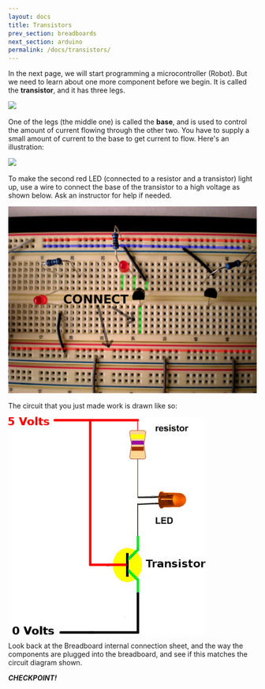 ```yaml
---
layout: docs
title: Transistors
prev_section: breadboards
next_section: arduino
permalink: /docs/transistors/
---
```


In the next page, we will start programming a microcontroller
(Robot). But we need to learn about one more component before we
begin. It is called the **transistor**, and it has three legs.

<img src="https://learn.adafruit.com/system/assets/assets/000/002/340/large1024/learn_arduino_transistor.jpg?1396782029" style="width: 650px"/>

One of the legs (the middle one) is called the **base**, and is used to control the amount of current flowing through the other two. You have to supply a small amount of current to the base to get current to flow. Here's an illustration:

<img src="https://learn.adafruit.com/system/assets/assets/000/002/348/large1024/learn_arduino_transistor.png?1396782158" style="width: 650px"/>

To make the second red LED (connected to a resistor and a transistor) light up, use a wire to connect the base of the transistor to a high voltage as shown below. Ask an instructor for help if needed.

<img src="/img/led-transistor.png" style="width: 650px"/>

The circuit that you just made work is drawn like so:

<img src="/img/led-transistor-circuit.png" style="width: 400px" align="center"/>

Look back at the Breadboard internal connection sheet, and the way the components are plugged into the breadboard, and see if this matches the circuit diagram shown.

**_CHECKPOINT!_** 

